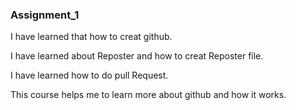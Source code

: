 ### Assignment_1
I have learned that how to creat github.

I have learned about Reposter and how to creat Reposter file.

I have learned how to do  pull Request.

This course helps me to learn more about github and how it works.
